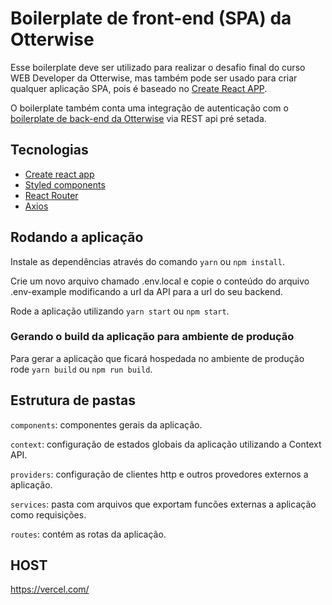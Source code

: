 # Boilerplate de front-end (SPA) da Otterwise

Esse boilerplate deve ser utilizado para realizar o desafio final do curso WEB Developer da Otterwise, mas também pode ser usado para criar qualquer aplicação SPA, pois é baseado no [Create React APP](https://create-react-app.dev/).

O boilerplate também conta uma integração de autenticação com o [boilerplate de back-end da Otterwise](https://github.com/OtterwiseCo/boilerplate-back-end) via REST api pré setada.

## Tecnologias

- [Create react app](https://create-react-app.dev/)
- [Styled components](https://styled-components.com/)
- [React Router](https://reactrouter.com/)
- [Axios](https://github.com/axios/axios)

## Rodando a aplicação

Instale as dependências através do comando `yarn` ou `npm install`.

Crie um novo arquivo chamado .env.local e copie o conteúdo do arquivo .env-example modificando a url da API para a url do seu backend.

Rode a aplicação utilizando `yarn start` ou `npm start`.

### Gerando o build da aplicação para ambiente de produção

Para gerar a aplicação que ficará hospedada no ambiente de produção rode `yarn build` ou `npm run build`.

## Estrutura de pastas

`components`: componentes gerais da aplicação.

`context`: configuração de estados globais da aplicação utilizando a Context API.

`providers`: configuração de clientes http e outros provedores externos a aplicação.

`services`: pasta com arquivos que exportam funcões externas a aplicação como requisições.

`routes`: contém as rotas da aplicação.

## HOST

https://vercel.com/

